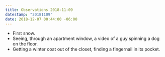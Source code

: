 ```yaml
---
title: Observations 2018-11-09
datestamp: "20181109"
date: 2018-12-07 00:44:00 -06:00
---
```


- First snow.
- Seeing, through an apartment window, a video of a guy spinning a dog on the floor.
- Getting a winter coat out of the closet, finding a fingernail in its pocket.
